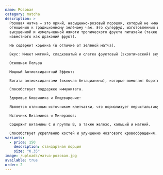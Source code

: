 ```yaml
---
name: Розовая
category: matcha
description: >
  Розовая матча — это яркий, насыщенно-розовый порошок, который не имеет
  отношения к традиционному зелёному чаю. Это суперфуд, изготовленный из
  высушенной и измельченной мякоти тропического фрукта питахайи (также
  известного как драконий фрукт).

  Не содержит кофеина (в отличие от зелёной матча).

  Вкус: Имеет мягкий, сладковатый и слегка фруктовый (экзотический) вкус.

  Основная Польза

  Мощный Антиоксидантный Эффект:

  Богата антиоксидантами (включая бетацианины), которые помогают бороться со свободными радикалами, защищают клетки и замедляют старение кожи.

  Способствует поддержке иммунитета.

  Здоровье Кишечника и Пищеварение:

  Является отличным источником клетчатки, что нормализует перистальтику, помогает очищению кишечника и поддерживает баланс полезной микрофлоры.

  Источник Витаминов и Минералов:

  Содержит витамины C и группы B, а также железо, кальций и магний.

  Способствует укреплению костей и улучшению мозгового кровообращения.
variants:
  - price: 150
    description: стандартная порция
    size: "0.35"
image: /uploads/матча-розовая.jpg
available: true
order: 2
---
```


